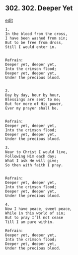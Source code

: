 
## 302.  302. Deeper Yet
[edit](https://docs.google.com/document/d/17flQIUmyD9eYGCANlJNNdaG1DffKJiEr/edit?mode=html)






    1.
    In the blood from the cross,
    I have been washed from sin;
    But to be free from dross,
    Still I would enter in.


    Refrain:
    Deeper yet, deeper yet,
    Into the crimson flood;
    Deeper yet, deeper yet,
    Under the precious blood.


    2.
    Day by day, hour by hour,
    Blessings are sent to me;
    But for more of His power,
    Ever my prayer shall be.


    Refrain:
    Deeper yet, deeper yet,
    Into the crimson flood;
    Deeper yet, deeper yet,
    Under the precious blood.

    3.
    Near to Christ I would live,
    Following Him each day;
    What I ask He will give;
    So then with faith I pray.


    Refrain:
    Deeper yet, deeper yet,
    Into the crimson flood;
    Deeper yet, deeper yet,
    Under the precious blood.

    4.
    Now I have peace, sweet peace,
    While in this world of sin;
    But to pray I’ll not cease
    Till I am pure within.

    Refrain:
    Deeper yet, deeper yet,
    Into the crimson flood;
    Deeper yet, deeper yet,
    Under the precious blood.

